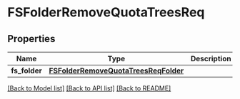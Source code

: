 # FSFolderRemoveQuotaTreesReq

## Properties
Name | Type | Description | Notes
------------ | ------------- | ------------- | -------------
**fs_folder** | [**FSFolderRemoveQuotaTreesReqFolder**](FSFolderRemoveQuotaTreesReqFolder.md) |  | 

[[Back to Model list]](../README.md#documentation-for-models) [[Back to API list]](../README.md#documentation-for-api-endpoints) [[Back to README]](../README.md)


